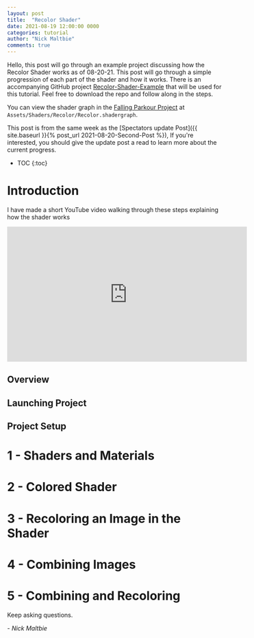 ```yaml
---
layout: post
title:  "Recolor Shader"
date: 2021-08-19 12:00:00 0000
categories: tutorial
author: "Nick Maltbie"
comments: true
---
```


Hello, this post will go through an example project discussing how the Recolor Shader works as of 08-20-21. This post
will go through a simple progression of each part of the shader and how it works. There is an accompanying GitHub
project [Recolor-Shader-Example](https://github.com/nicholas-maltbie/Recolor-Shader-Example) that will be used for this
tutorial. Feel free to download the repo and follow along in the steps. 

You can view the shader graph in the [Falling Parkour Project](https://github.com/nicholas-maltbie/FallingParkour) at
`Assets/Shaders/Recolor/Recolor.shadergraph`.

This post is from the same week as the [Spectators update Post]({{ site.baseurl }}{% post_url 2021-08-20-Second-Post %}), 
If you're interested, you should give the update post a read to learn more about the current progress. 

* TOC
{:toc}

# Introduction



I have made a short YouTube video walking through these steps explaining how the shader works

<div class="container">
<iframe width="560" height="315" src="https://www.youtube.com/embed/<recolor video>" title="YouTube video player" frameborder="0" allow="accelerometer; autoplay; clipboard-write; encrypted-media; gyroscope; picture-in-picture" allowfullscreen class="video"></iframe>
</div>

## Overview

## Launching Project

## Project Setup

# 1 - Shaders and Materials

# 2 - Colored Shader

# 3 - Recoloring an Image in the Shader

# 4 - Combining Images

# 5 - Combining and Recoloring



Keep asking questions.

\- _Nick Maltbie_
